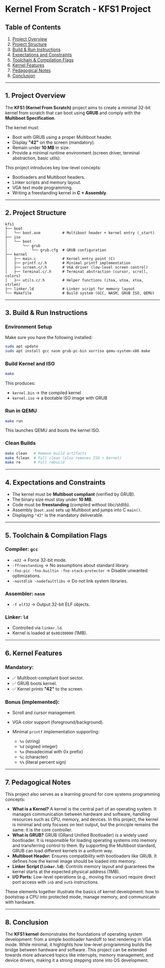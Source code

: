 # Kernel From Scratch - KFS1 Project

## Table of Contents

1. [Project Overview](#1-project-overview)
2. [Project Structure](#2-project-structure)
3. [Build & Run Instructions](#3-build--run-instructions)
4. [Expectations and Constraints](#4-expectations-and-constraints)
5. [Toolchain & Compilation Flags](#5-toolchain--compilation-flags)
6. [Kernel Features](#6-kernel-features)
7. [Pedagogical Notes](#7-pedagogical-notes)
8. [Conclusion](#8-conclusion)

---

## 1. Project Overview

The **KFS1 (Kernel From Scratch)** project aims to create a minimal 32-bit kernel from scratch that can boot using **GRUB** and comply with the **Multiboot Specification**.

The kernel must:

* Boot with GRUB using a proper Multiboot header.
* Display **"42"** on the screen (mandatory).
* Remain under **10 MB** in size.
* Provide a minimal runtime environment (screen driver, terminal abstraction, basic utils).

This project introduces key low-level concepts:

* Bootloaders and Multiboot headers.
* Linker scripts and memory layout.
* VGA text mode programming.
* Writing a freestanding kernel in **C + Assembly**.

---

## 2. Project Structure

```
kfs1
├── boot
│   └── boot.asm          # Multiboot header + kernel entry (_start)
├── iso
│   └── boot
│       └── grub
│           └── grub.cfg  # GRUB configuration
├── kernel
│   ├── main.c            # Kernel entry point (C)
│   ├── printf.c/.h       # Minimal printf implementation
│   ├── screen.c/.h       # VGA driver (low-level screen control)
│   ├── terminal.c/.h     # Terminal abstraction (cursor, scroll, colors)
│   ├── utils.c/.h        # Helper functions (itoa, utoa, xtoa, strlen)
├── linker.ld             # Linker script for memory layout
└── Makefile              # Build system (GCC, NASM, GRUB ISO, QEMU)
```

---

## 3. Build & Run Instructions

### Environment Setup

Make sure you have the following installed:

```bash
sudo apt update
sudo apt install gcc nasm grub-pc-bin xorriso qemu-system-x86 make
```

### Build Kernel and ISO

```bash
make
```

This produces:

* `kernel.bin` → the compiled kernel
* `kernel.iso` → a bootable ISO image with GRUB

### Run in QEMU

```bash
make run
```

This launches QEMU and boots the kernel ISO.

### Clean Builds

```bash
make clean   # Remove build artifacts
make fclean  # Full clean (also removes ISO + kernel)
make re      # Full rebuild
```

---

## 4. Expectations and Constraints

* The kernel must be **Multiboot compliant** (verified by GRUB).
* The binary size must stay under **10 MB**.
* Code must be **freestanding** (compiled without libc/stdlib).
* Assembly (`boot.asm`) sets up Multiboot and jumps into C `main()`.
* Displaying `"42"` is the mandatory deliverable.

---

## 5. Toolchain & Compilation Flags

### Compiler: `gcc`

* `-m32` → Force 32-bit mode.
* `-ffreestanding` → No assumptions about standard library.
* `-fno-pic -fno-builtin -fno-stack-protector` → Disable unwanted optimizations.
* `-nostdlib -nodefaultlibs` → Do not link system libraries.

### Assembler: `nasm`

* `-f elf32` → Output 32-bit ELF objects.

### Linker: `ld`

* Controlled via `linker.ld`.
* Kernel is loaded at `0x00100000` (1MB).

---

## 6. Kernel Features

### Mandatory:

* ✅ Multiboot-compliant boot sector.
* ✅ GRUB boots kernel.
* ✅ Kernel prints **"42"** to the screen.

### Bonus (implemented):

* Scroll and cursor management.
* VGA color support (foreground/background).
* Minimal `printf` implementation supporting:

  * `%s` (string)
  * `%d` (signed integer)
  * `%x` (hexadecimal with 0x prefix)
  * `%c` (character)
  * `%%` (literal percent sign)

---

## 7. Pedagogical Notes

This project also serves as a learning ground for core systems programming concepts:

* **What is a Kernel?** A kernel is the central part of an operating system. It manages communication between hardware and software, handling resources such as CPU, memory, and devices. In this project, the kernel is minimal and only focuses on text output, but the principle remains the same: it is the core controller.
* **What is GRUB?** GRUB (GRand Unified Bootloader) is a widely used bootloader. It is responsible for loading operating systems into memory and transferring control to them. By supporting the Multiboot standard, GRUB can load different kernels in a uniform way.
* **Multiboot Header:** Ensures compatibility with bootloaders like GRUB. It defines how the kernel image should be loaded into memory.
* **Linker Script (`linker.ld`):** Controls memory layout and guarantees the kernel starts at the expected physical address (1MB).
* **I/O Ports:** Low-level operations (e.g., moving the cursor) require direct port access with `inb` and `outb` instructions.

These elements together illustrate the basics of kernel development: how to bootstrap a CPU into protected mode, manage memory, and communicate with hardware.

---

## 8. Conclusion

The **KFS1 kernel** demonstrates the foundations of operating system development: from a simple bootloader handoff to text rendering in VGA mode. While minimal, it highlights how low-level programming builds the bridge between hardware and software. This project can be extended towards more advanced topics like interrupts, memory management, and device drivers, making it a strong stepping stone into OS development.
